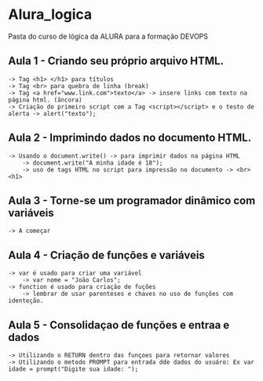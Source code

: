# Alura_logica
Pasta do curso de lógica da ALURA para a formação DEVOPS

## Aula 1 - Criando seu próprio arquivo HTML.
	-> Tag <h1> </h1> para títulos
	-> Tag <br> para quebra de linha (break)
	-> Tag <a href="www.link.com">texto</a> -> insere links com texto na página html. (âncora)
	-> Criação do primeiro script com a Tag <script></script> e o testo de alerta -> alert("texto");

## Aula 2 - Imprimindo dados no documento HTML.
	-> Usando o document.write() -> para imprimir dados na página HTML
		-> document.write("A minha idade é 18"); 
		-> uso de tags HTML no script para impressão no documento -> <br><h1>

## Aula 3 - Torne-se um programador dinâmico com variáveis
	-> A começar

## Aula 4 - Criação de funções e variáveis
	-> var é usado para criar uma variável
		-> var nome = "João Carlos";
	-> function é usado para criação de fuções
		-> lembrar de usar parenteses e chaves no uso de funções com identeção.

## Aula 5 - Consolidaçao de funções e entraa e dados
	-> Utilizando o RETURN dentro das funçoes para retornar valores
	-> Utilizando o metodo PROMPT para entrada dde dados do usuáro: Ex var idade = prompt("Digite sua idade: ");
